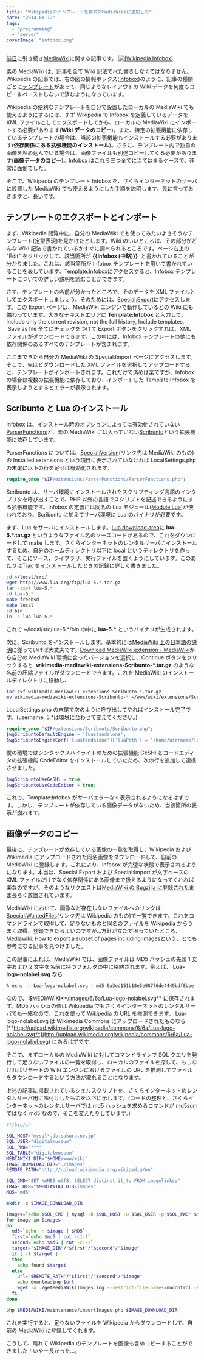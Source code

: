 ```yaml
---
title: "Wikipediaのテンプレートを自前のMediaWikiに追加した"
date: "2014-01-12"
tags:
  - "programming"
  - "server"
coverImage: "infobox.png"
---
```


[前日](http://junkato.jp/ja/blog/2014/01/12/mediawiki/ "MediaWikiの多言語対応を調べた | junkato.jp")に引き続き[MediaWiki](http://www.mediawiki.org/wiki/MediaWiki "MediaWiki")に関する記事です。 [![(Wikipedia Infobox)](/images/infobox-300x180.png)](https://junkato.jp/ja/blog/wp-content/uploads/2014/01/infobox.png)

素の MediaWiki は、記事を全て Wiki 記法でべた書きしなくてはなりません。Wikipedia の記事では、右の図の情報ボックス([Infobox](http://ja.wikipedia.org/wiki/Template:Infobox "Template:Infobox - Wikipedia"))のように、記事の種類ごとに[テンプレート](http://ja.wikipedia.org/wiki/Help:%E3%83%86%E3%83%B3%E3%83%97%E3%83%AC%E3%83%BC%E3%83%88 "Help:テンプレート - Wikipedia")があって、同じようなレイアウトの Wiki データを何度もコピー＆ペーストしないで済むようになっています。

Wikipedia の便利なテンプレートを自分で設置したローカルの MediaWiki でも使えるようにするには、まず Wikipedia で Infobox を定義しているデータを XML ファイルとしてエクスポートしてから、ローカルの MediaWiki にインポートする必要があります(**Wiki データのコピー**)。また、特定の拡張機能に依存しているテンプレートの場合は、当該の拡張機能もインストールする必要があります(**依存関係にある拡張機能のインストール**)。さらに、テンプレート内で独自の画像を埋め込んでいる場合は、画像ファイルも別途コピーしてくる必要があります(**画像データのコピー**)。Infobox はこれら三つ全てに当てはまるケースで、非常に面倒でした。

そこで、Wikipedia のテンプレート Infobox を、さくらインターネットのサーバに設置した MediaWiki でも使えるようにした手順を説明します。先に言っておきますと、長いです。

## テンプレートのエクスポートとインポート

まず、Wikipedia 閲覧中に、自分の MediaWiki でも使ってみたいよさそうなテンプレート(定型表現)を見かけたとします。Wiki のいいところは、その部分がどんな Wiki 記法で書かれているかすぐに調べられるところです。ページ右上の "Edit" をクリックして、該当箇所が **{{Infobox (中略)}}**  と書かれていることが分かりました。これは、該当箇所が Infobox テンプレートを用いて書かれていることを表しています。[Template:Infobox](http://en.wikipedia.org/wiki/Template:Infobox)にアクセスすると、Infobox テンプレートについての詳しい説明を読むことができます。

さて、テンプレートの名前が分かったところで、そのデータを XML ファイルとしてエクスポートしましょう。そのためには、[Special:Export](https://en.wikipedia.org/wiki/Special:Export)にアクセスします。この Export ページは、MediaWiki エンジンで動作しているどの Wiki にも備わっています。大きなテキストエリアに **Template:Infobox** と入力して、 Include only the current revision, not the full history, Include templates,  Save as file 全てにチェックをつけて Export ボタンをクリックすれば、XML ファイルがダウンロードできます。この中には、Infobox テンプレートの他にも依存関係のあるすべてのテンプレートが含まれます。

ここまできたら自分の MediaWiki の Special:Import ページにアクセスします。そこで、先ほどダウンロードした XML ファイルを選択してアップロードすると、テンプレートがインポートされます。これだけで済めば楽ですが、Infobox の場合は複数の拡張機能に依存しており、インポートした Template:Infobox を表示しようとするとエラーが表示されます。

## Scribunto と Lua のインストール

Infobox は、インストール時のオプションによっては有効化されていない[ParserFunctions](http://www.mediawiki.org/wiki/Extension:ParserFunctions "Extension:ParserFunctions - MediaWiki")と、素の MediaWiki には入っていない[Scribunto](http://www.mediawiki.org/wiki/Extension:Scribunto "Extension:Scribunto - MediaWiki")という拡張機能に依存しています。

ParserFunctions については、[Special:Version](http://www.mediawiki.org/wiki/Special:Version "Version - MediaWiki")(リンク先は MediaWiki のもの)の Installed extensions という項目に表示されていなければ LocalSettings.php の末尾に以下の行を足せば有効化されます。

```php
require_once "$IP/extensions/ParserFunctions/ParserFunctions.php";
```

Scribunto は、サーバ環境にインストールされたスクリプティング言語のインタプリタを呼び出すことで、PHP 以外の言語でスクリプトを記述できるようにする拡張機能です。Infobox の定義には同名の Lua モジュール([Module:Lua](http://en.wikipedia.org/wiki/Module:Infobox "Module:Infobox - Wikipedia"))が使われており、Scribunto に加えてサーバ環境に Lua のバイナリが必要です。

まず、Lua をサーバにインストールします。[Lua download area](http://www.lua.org/ftp/)に **lua-5.\*.tar.gz** というようなファイル名のソースコードがあるので、これをダウンロードして make します。さくらインターネットのレンタルサーバにインストールするため、自分のホームディレクトリ以下に local というディレクトリを作って、そこにソース、ライブラリ、実行ファイルを置くようにしています。このあたりは[Trac をインストールしたときの記録](http://digitalmuseum.jp/text/replus/article/trac-on-sakura)に詳しく書きました。

```bash
cd ~/local/src/
wget http://www.lua.org/ftp/lua-5.*.tar.gz
tar -zxvf lua-5.*
cd lua-5.*
make freebsd
make local
cd bin
ln -s lua lua-5.*
```

これで ~/local/src/lua-5.\*/bin の中に **lua-5.\*** というバイナリが生成されます。

次に、Scribunto をインストールします。基本的には[MediaWiki 上の日本語の説明](http://www.mediawiki.org/wiki/Extension:Scribunto/ja#.E3.82.A4.E3.83.B3.E3.82.B9.E3.83.88.E3.83.BC.E3.83.AB "Extension:Scribunto - MediaWiki")に従っていけば大丈夫です。[Download MediaWiki extension - MediaWiki](http://www.mediawiki.org/wiki/Special:ExtensionDistributor/Scribunto)から自分の MediaWiki 環境に合ったバージョンを選択し、Continue ボタンをクリックすると  **wikimedia-mediawiki-extensions-Scribunto-\*.tar.gz** のような名前の圧縮ファイルがダウンロードできます。これを MediaWiki のインストールディレクトリに移動し、

```bash
tar zxf wikimedia-mediawiki-extensions-Scribunto-*.tar.gz
mv wikimedia-mediawiki-extensions-Scribunto-* ~/www/wiki/extensions/Scribunto
```

LocalSettings.php の末尾で次のように呼び出してやればインストール完了です。(username, 5.\*は環境に合わせて変えてください。)

```php
require_once "$IP/extensions/Scribunto/Scribunto.php";
$wgScribuntoDefaultEngine = 'luastandalone';
$wgScribuntoEngineConf['luastandalone']['luaPath'] = '/home/username/local/src/lua-5.*/bin/lua5.*';
```

僕の環境ではシンタックスハイライトのための拡張機能 GeSHi とコードエディタの拡張機能 CodeEditor をインストールしていたため、次の行を追加して連携させました。

```php
$wgScribuntoUseGeSHi = true;
$wgScribuntoUseCodeEditor = true;
```

これで、Template:Infobox がサーバエラーなく表示されるようになるはずです。しかし、テンプレートが依存している画像データがないため、当該箇所の表示が崩れます。

## 画像データのコピー

最後に、テンプレートが依存している画像の一覧を取得し、Wikipedia および Wikimedia にアップロードされた同名画像をダウンロードして、自前の MediaWiki に登録します。これにより、Infobox が完璧な状態で表示されるようになります。本当は、Special:Export および Special:Import が文字ベースの XML ファイルだけでなく依存関係にある画像まで扱えるようになってくれれば楽なのですが、そのようなリクエストは[MediaWiki の Bugzilla に登録されたまま](https://bugzilla.wikimedia.org/show_bug.cgi?id=13827 "Bug 13827 - Add image data option to Special:Export")長らく放置されています。

MediaWiki において、画像など存在しないファイルへのリンクは[Special:WantedFiles](https://en.wikipedia.org/wiki/Special:WantedFiles "Wanted files - Wikipedia")(リンク先は Wikipedia のもの)で一覧できます。これをコマンドラインで取得して、足りないものと同名のファイルを Wikipedia からうまく取得、登録できたらよいのですが…方針が立たず困っていたところ、[Mediawiki: How to export a subset of pages including images](http://logbuffer.wordpress.com/2012/02/17/mediawiki-how-to-export-a-subset-of-pages-including-images/ "Mediawiki: How to export a subset of pages including images - Logbuffer Blog")という、とても参考になる記事を見つけました。

この記事によれば、MediaWiki では、画像ファイルは MD5 ハッシュの先頭 1 文字および 2 文字を名前に持つフォルダの中に格納されます。例えば、 **Lua-logo-nolabel.svg** なら

```bash
% echo -n Lua-logo-nolabel.svg | md5 6a3ed151b18e5e08776de4449bdf8bbe
```

なので、 $MEDIAWIKI**/images/6/6a/Lua-logo-nolabel.svg** に保存されます。MD5 ハッシュの値は Wikipedia でもさくらインターネットのレンタルサーバでも一緒なので、これを使って Wikipedia の URL を推測できます。 Lua-logo-nolabel.svg は Wikimedia Commons にアップロードされたものなら [**http://upload.wikimedia.org/wikipedia/commons/6/6a/Lua-logo-nolabel.svg**](http://upload.wikimedia.org/wikipedia/commons/6/6a/Lua-logo-nolabel.svg) にあるはずです。

そこで、まずローカルの MediaWiki に対してコマンドラインで SQL クエリを発行して足りないファイルの一覧を取得し、ローカルのファイルを探して、もしなければリモートの Wiki エンジンにおけるファイルの URL を推測してファイルをダウンロードするという方法が取れることになります。

上述の記事に掲載されているシェルスクリプトを、さくらインターネットのレンタルサーバ用に味付けしたものを以下に示します。(コードの整理と、さくらインターネットのレンタルサーバでは md5 ハッシュを求めるコマンドが md5sum ではなく md5 なので、そこを変えたりしています。)

```bash
#!/bin/sh

SQL_HOST="mysql*.db.sakura.ne.jp"
SQL_USER="digitalmuseum"
SQL_PWD="***"
SQL_TABLE="digitalmuseum"
MEDIAWIKI_DIR="$HOME/www/wiki"
IMAGE_DOWNLOAD_DIR="./images"
REMOTE_PATH="http://upload.wikimedia.org/wikipedia/en"

SQL_CMD="SET NAMES utf8; SELECT distinct il_to FROM imagelinks;"
IMAGE_DIR="$MEDIAWIKI_DIR/images"
MD5="md5"

mkdir -p $IMAGE_DOWNLOAD_DIR

images=`echo $SQL_CMD | mysql -h $SQL_HOST -u $SQL_USER -p"$SQL_PWD" $SQL_TABLE | grep -v '^il_to$'`
for image in $images
do
  md5=`echo -n $image | $MD5`
  first=`echo $md5 | cut -c1-1`
  second=`echo $md5 | cut -c1-2`
  target="$IMAGE_DIR"/"$first"/"$second"/"$image"
  if [ -f $target ]
  then
    echo found $target
  else
    url="$REMOTE_PATH"/"$first"/"$second"/"$image"
    echo downloading $url
    wget -a ./getMediaWikiImages.log --restrict-file-names=nocontrol -P $IMAGE_DOWNLOAD_DIR $url
  fi
done

php $MEDIAWIKI/maintenance/importImages.php $IMAGE_DOWNLOAD_DIR
```

これを実行すると、足りないファイルを Wikipedia からダウンロードして、自前の MediaWiki に登録してくれます。

こうして、晴れて Wikipedia のテンプレートを画像も含めコピーすることができました！いやー長かった…。

```

```
